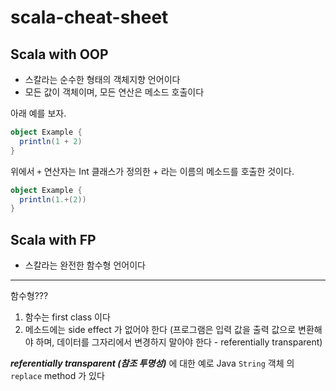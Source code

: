 # scala-cheat-sheet

## Scala with OOP

- 스칼라는 순수한 형태의 객체지향 언어이다
- 모든 값이 객체이며, 모든 연산은 메소드 호출이다

아래 예를 보자.

```scala
object Example {
  println(1 + 2)
}
```

위에서 ```+``` 연산자는 Int 클래스가 정의한 + 라는 이름의 메소드를 호출한 것이다.

```scala
object Example {
  println(1.+(2))
}
```

## Scala with FP

- 스칼라는 완전한 함수형 언어이다

---
함수형???

1. 함수는 first class 이다
2. 메소드에는 side effect 가 없어야 한다 (프로그램은 입력 값을 출력 값으로 변환해야 하며, 데이터를 그자리에서 변경하지 말아야 한다 - referentially transparent)

***referentially transparent (참조 투명성)*** 에 대한 예로 Java ```String``` 객체 의 ```replace``` method 가 있다

